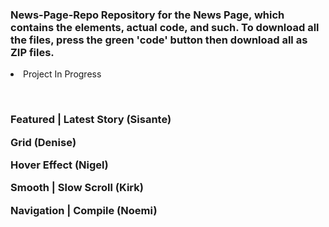 <h3>News-Page-Repo
Repository for the News Page, which contains the elements, actual code, and such. To download all the files,  press the green 'code' button then download all as ZIP files.</h3>

<li> Project In Progress </li>

<br /><h3>Featured | Latest Story (Sisante)

Grid (Denise)

Hover Effect (Nigel)

Smooth | Slow Scroll (Kirk)

Navigation | Compile (Noemi)
